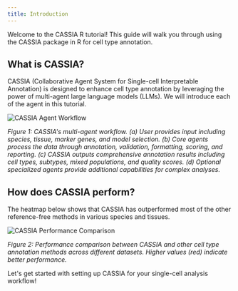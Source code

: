 ```yaml
---
title: Introduction
---
```


Welcome to the CASSIA R tutorial! This guide will walk you through using the CASSIA package in R for cell type annotation. 


## What is CASSIA?
CASSIA (Collaborative Agent System for Single-cell Interpretable Annotation) is designed to enhance cell type annotation by leveraging the power of multi-agent large language models (LLMs). We will introduce each of the agent in this tutorial.

![CASSIA Agent Workflow](/images/agent.png)

*Figure 1: CASSIA's multi-agent workflow. (a) User provides input including species, tissue, marker genes, and model selection. (b) Core agents process the data through annotation, validation, formatting, scoring, and reporting. (c) CASSIA outputs comprehensive annotation results including cell types, subtypes, mixed populations, and quality scores. (d) Optional specialized agents provide additional capabilities for complex analyses.*

## How does CASSIA perform?

The heatmap below shows that CASSIA has outperformed most of the other reference-free methods in various species and tissues.

![CASSIA Performance Comparison](/images/cassia-comparison.jpg)

*Figure 2: Performance comparison between CASSIA and other cell type annotation methods across different datasets. Higher values (red) indicate better performance.*

Let's get started with setting up CASSIA for your single-cell analysis workflow!
